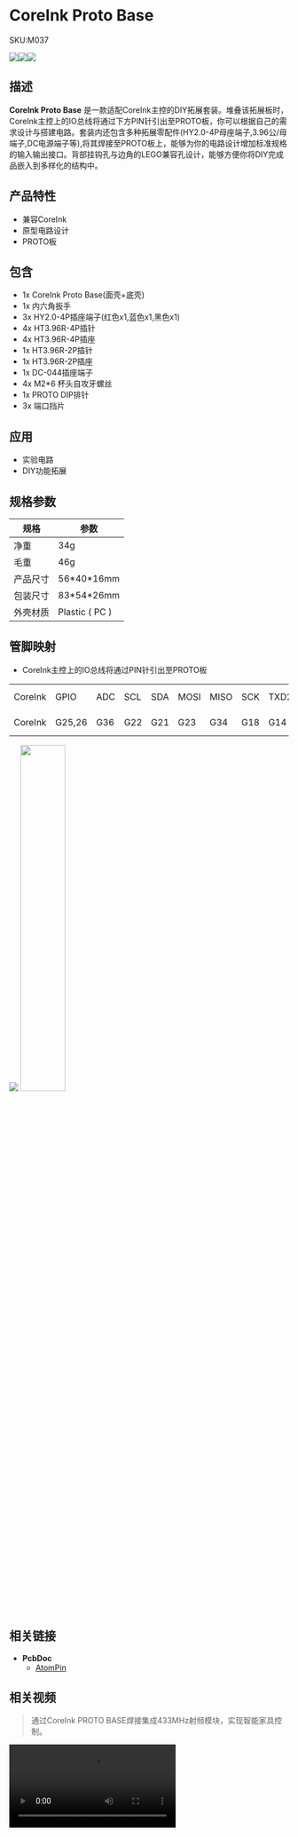 # CoreInk Proto Base

<el-tag effect="plain">SKU:M037</el-tag>

<div class="product_pic"><img src="assets/img/product_pics/coreink/proto_base/proto_base_01.webp"><img src="assets/img/product_pics/coreink/proto_base/proto_base_02.webp"><img src="assets/img/product_pics/coreink/proto_base/proto_base_03.webp"></div>

## 描述

**CoreInk Proto Base** 是一款适配CoreInk主控的DIY拓展套装。堆叠该拓展板时，CoreInk主控上的IO总线将通过下方PIN针引出至PROTO板，你可以根据自己的需求设计与搭建电路。套装内还包含多种拓展零配件(HY2.0-4P母座端子,3.96公/母端子,DC电源端子等),将其焊接至PROTO板上，能够为你的电路设计增加标准规格的输入输出接口。背部挂钩孔与边角的LEGO兼容孔设计，能够方便你将DIY完成品嵌入到多样化的结构中。

## 产品特性

- 兼容CoreInk
- 原型电路设计
- PROTO板

## 包含

- 1x CoreInk Proto Base(面壳+底壳)
- 1x 内六角扳手
- 3x HY2.0-4P插座端子(红色x1,蓝色x1,黑色x1)
- 4x HT3.96R-4P插针
- 4x HT3.96R-4P插座
- 1x HT3.96R-2P插针
- 1x HT3.96R-2P插座
- 1x DC-044插座端子
- 4x M2*6 杯头自攻牙螺丝
- 1x PROTO DIP排针
- 3x 端口挡片


## 应用

- 实验电路
- DIY功能拓展

## 规格参数

<table class="table-1">
    <thead>
    <tr>
        <th>规格</th>
        <th>参数</th>
    </tr>
    </thead>
    <tbody>
        <tr>
            <td>净重</td>
            <td>34g</td>
        </tr>
        <tr>
            <td>毛重</td>
            <td>46g</td>
        </tr>
        <tr>
            <td>产品尺寸</td>
            <td>56*40*16mm</td>
        </tr>
        <tr>
            <td>包装尺寸</td>
            <td>83*54*26mm</td>
        </tr>
        <tr>
            <td>外壳材质</td>
            <td>Plastic ( PC )</td>
        </tr>
     </tbody>
</table>

## 管脚映射

- CoreInk主控上的IO总线将通过PIN针引出至PROTO板

<table>
 <tr><td>CoreInk</td><td>GPIO</td><td>ADC</td><td>SCL</td><td>SDA</td><td>MOSI</td><td>MISO</td><td>SCK</td><td>TXD2</td><td>RXD2</td><td>GND</td><td>5V IN</td><td>5V OUT</td><td>3.3V</td><td>BAT</td><td>RST</td></tr>
 <tr><td>CoreInk</td><td>G25,26</td><td>G36</td><td>G22</td><td>G21</td><td>G23</td><td>G34</td><td>G18</td><td>G14</td><td>G13</td><td>GND</td><td>5V IN</td><td>5V OUT</td><td>3.3V</td><td>BAT</td><td>RST</td></tr>
</table>

<img src="assets/img/product_pics/coreink/proto_base/proto_base_05.webp">

<img src="assets/img/product_pics/coreink/proto_base/proto_base_04.webp" width="40%">

## 相关链接

-  **PcbDoc** 
    - [AtomPin](https://github.com/m5stack/m5-structural-design-file/blob/master/PCB/AtomPin.PcbDoc)


## 相关视频

>通过CoreInk PROTO BASE焊接集成433MHz射频模块，实现智能家具控制。

<video class="video_size" controls>
    <source src="https://m5stack.oss-cn-shenzhen.aliyuncs.com/video/Product_example_video/CoreInk/COREINK_PROTO_BASE.mp4" type="video/mp4">
</video>

<script>

   var purchase_link = 'https://m5stack-store.myshopify.com/products/coreink-proto-base';

   anchor_search(purchase_link);
   scrollFunc();

</script>

